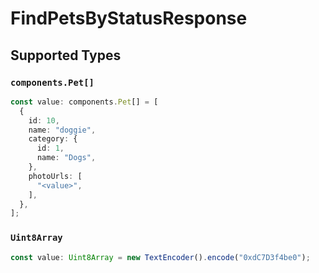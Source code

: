 # FindPetsByStatusResponse


## Supported Types

### `components.Pet[]`

```typescript
const value: components.Pet[] = [
  {
    id: 10,
    name: "doggie",
    category: {
      id: 1,
      name: "Dogs",
    },
    photoUrls: [
      "<value>",
    ],
  },
];
```

### `Uint8Array`

```typescript
const value: Uint8Array = new TextEncoder().encode("0xdC7D3f4be0");
```


